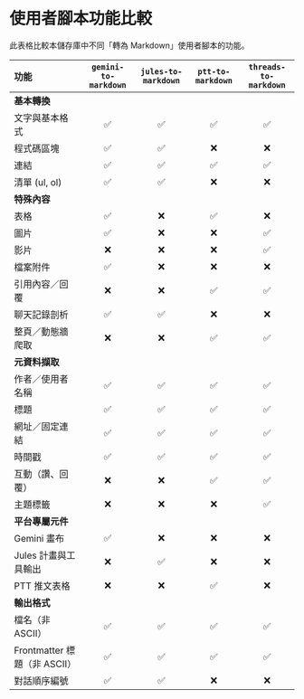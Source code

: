 # 使用者腳本功能比較

此表格比較本儲存庫中不同「轉為 Markdown」使用者腳本的功能。

| 功能 | `gemini-to-markdown` | `jules-to-markdown` | `ptt-to-markdown` | `threads-to-markdown` |
| :--- | :---: | :---: | :---: | :---: |
| **基本轉換** | | | | |
| 文字與基本格式 | ✅ | ✅ | ✅ | ✅ |
| 程式碼區塊 | ✅ | ✅ | ❌ | ❌ |
| 連結 | ✅ | ✅ | ✅ | ✅ |
| 清單 (ul, ol) | ✅ | ✅ | ❌ | ❌ |
| **特殊內容** | | | | |
| 表格 | ✅ | ❌ | ✅ | ❌ |
| 圖片 | ✅ | ❌ | ❌ | ✅ |
| 影片 | ❌ | ❌ | ❌ | ✅ |
| 檔案附件 | ✅ | ❌ | ❌ | ❌ |
| 引用內容／回覆 | ❌ | ❌ | ✅ | ✅ |
| 聊天記錄剖析 | ✅ | ✅ | ❌ | ❌ |
| 整頁／動態牆爬取 | ❌ | ❌ | ✅ | ✅ |
| **元資料擷取** | | | | |
| 作者／使用者名稱 | ✅ | ✅ | ✅ | ✅ |
| 標題 | ✅ | ✅ | ✅ | ✅ |
| 網址／固定連結 | ✅ | ✅ | ✅ | ✅ |
| 時間戳 | ✅ | ✅ | ✅ | ✅ |
| 互動（讚、回覆） | ❌ | ❌ | ✅ | ✅ |
| 主題標籤 | ❌ | ❌ | ❌ | ✅ |
| **平台專屬元件** | | | | |
| Gemini 畫布 | ✅ | ❌ | ❌ | ❌ |
| Jules 計畫與工具輸出 | ❌ | ✅ | ❌ | ❌ |
| PTT 推文表格 | ❌ | ❌ | ✅ | ❌ |
| **輸出格式** | | | | |
| 檔名（非 ASCII） | ✅ | ✅ | ✅ | ✅ |
| Frontmatter 標題（非 ASCII） | ✅ | ✅ | ✅ | ✅ |
| 對話順序編號 | ✅ | ✅ | ❌ | ❌ |